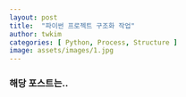 ```yaml
---
layout: post
title:  "파이썬 프로젝트 구조화 작업"
author: twkim
categories: [ Python, Process, Structure ]
image: assets/images/1.jpg
---
```


### 해당 포스트는..
> 
